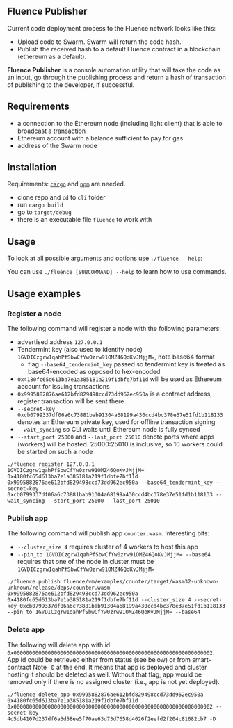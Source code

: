 ## Fluence Publisher

Current code deployment process to the Fluence network looks like this:

- Upload code to Swarm. Swarm will return the code hash.
- Publish the received hash to a default Fluence contract in a blockchain (ethereum as a default).

**Fluence Publisher** is a console automation utility that will take the code as an input, go through the publishing process and return a hash of transaction of publishing to the developer, if successful.

 ## Requirements
 
- a connection to the Ethereum node (including light client) that is able to broadcast a transaction
- Ethereum account with a balance sufficient to pay for gas
- address of the Swarm node

## Installation

Requirements: [`cargo`](https://doc.rust-lang.org/cargo/getting-started/installation.html) and [`npm`](https://www.npmjs.com/get-npm) are needed.

- clone repo and `cd` to `cli` folder
- run `cargo build`
- go to `target/debug`
- there is an executable file `fluence` to work with

## Usage

To look at all possible arguments and options use `./fluence --help`:

You can use `./fluence [SUBCOMMAND] --help` to learn how to use commands.

## Usage examples
### Register a node
The following command will register a node with the following parameters:
- advertised address `127.0.0.1`
- Tendermint key (also used to identify node) `1GVDICzgrw1qahPfSbwCfYw0zrw91OMZ46QoKvJMjjM=`, note base64 format
    - flag `--base64_tendermint_key` passed so tendermint key is treated as base64-encoded as opposed to hex-encoded
-  `0x4180fc65d613ba7e1a385181a219f1dbfe7bf11d` will be used as Ethereum account for issuing transactions
- `0x9995882876ae612bfd829498ccd73dd962ec950a` is a contract address, register transaction will be sent there
- `--secret-key 0xcb0799337df06a6c73881bab91304a68199a430ccd4bc378e37e51fd1b118133` denotes an Ethereum private key, used for offline transaction signing
- `--wait_syncing` so CLI waits until Ethereum node is fully synced
- `--start_port 25000` and `--last_port 25010` denote ports where apps (workers) will be hosted. 25000:25010 is inclusive, so 10 workers could be started on such a node
```
./fluence register 127.0.0.1 1GVDICzgrw1qahPfSbwCfYw0zrw91OMZ46QoKvJMjjM= 0x4180fc65d613ba7e1a385181a219f1dbfe7bf11d 0x9995882876ae612bfd829498ccd73dd962ec950a --base64_tendermint_key --secret-key 0xcb0799337df06a6c73881bab91304a68199a430ccd4bc378e37e51fd1b118133 --wait_syncing --start_port 25000 --last_port 25010
```

### Publish app
The following command will publish app `counter.wasm`. Interesting bits:
- `--cluster_size 4` requires cluster of 4 workers to host this app
- `--pin_to 1GVDICzgrw1qahPfSbwCfYw0zrw91OMZ46QoKvJMjjM= --base64` requires that one of the node in cluster must be `1GVDICzgrw1qahPfSbwCfYw0zrw91OMZ46QoKvJMjjM=`
```
./fluence publish fluence/vm/examples/counter/target/wasm32-unknown-unknown/release/deps/counter.wasm 0x9995882876ae612bfd829498ccd73dd962ec950a 0x4180fc65d613ba7e1a385181a219f1dbfe7bf11d --cluster_size 4 --secret-key 0xcb0799337df06a6c73881bab91304a68199a430ccd4bc378e37e51fd1b118133 --pin_to 1GVDICzgrw1qahPfSbwCfYw0zrw91OMZ46QoKvJMjjM= --base64
```

### Delete app
The following will delete app with id `0x0000000000000000000000000000000000000000000000000000000000000002`. App id could be retrieved either from status (see below) or from smart-contract
Note `-D` at the end. It means that app is deployed and cluster hosting it should be deleted as well. Without that flag, app would be removed only if there is no assigned cluster (i.e., app is not yet deployed).
```
./fluence delete_app 0x9995882876ae612bfd829498ccd73dd962ec950a 0x4180fc65d613ba7e1a385181a219f1dbfe7bf11d 0x0000000000000000000000000000000000000000000000000000000000000002 --secret-key 4d5db4107d237df6a3d58ee5f70ae63d73d7658d4026f2eefd2f204c81682cb7 -D
```

